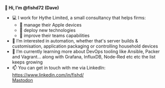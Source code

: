 **👋 Hi, I’m @fishd72 (Dave)**
- 💻 I work for Hythe Limited, a small consultancy that helps firms:  
    - 🍏 manage their Apple devices  
    - 📡 deploy new technologies  
    - 👫 improve their teams capabilities
- 👀 I’m interested in automation, whether that's server builds & customisation, application packaging or controlling household devices
- 🌱 I’m currently learning more about DevOps tooling like Ansible, Packer and Vagrant... along with Grafana, InfluxDB, Node-Red etc etc the list keeps growing
- 📫 You can get in touch with me via LinkedIn: https://www.linkedin.com/in/fishd/  
<a rel="me" href="https://infosec.exchange/@Fishd">Mastodon</a>
